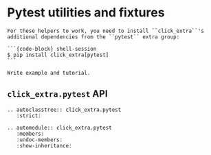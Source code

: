 # Pytest utilities and fixtures

````{important}
For these helpers to work, you need to install ``click_extra``'s additional dependencies from the ``pytest`` extra group:

```{code-block} shell-session
$ pip install click_extra[pytest]
```
````

```{todo}
Write example and tutorial.
```

## `click_extra.pytest` API

```{eval-rst}
.. autoclasstree:: click_extra.pytest
   :strict:
```

```{eval-rst}
.. automodule:: click_extra.pytest
   :members:
   :undoc-members:
   :show-inheritance:
```
